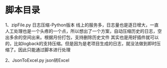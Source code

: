 # 脚本目录
1、zipFile.py
日志压缩-Python版本
线上的服务多，日志量也是逐日增大，一直人工处理也是一个头疼的一个点，所以想出了一个方案，自动压缩历史的日志，空出多余的空间出来。根据月份打包，支持删除历史文件
其实也是用好插件就可以的，比如logback的支持压缩。但是因为是老项目生成的日志，就没法做到即时压缩了。因此只能通过脚本进行处理

2、JsonToExcel.py json转Excel
